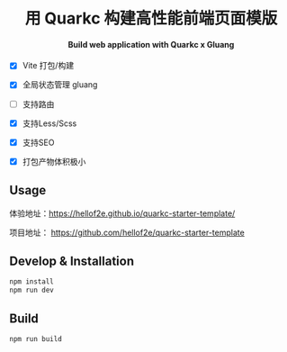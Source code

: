 <div align="center">

<h1>用 Quarkc 构建高性能前端页面模版</h1>
<h4>Build web application with Quarkc x Gluang</h4>
</div>

-[x] Vite 打包/构建
-[x] 全局状态管理 gluang
-[ ] 支持路由
-[x] 支持Less/Scss
-[x] 支持SEO
-[x] 打包产物体积极小


## Usage

体验地址：https://hellof2e.github.io/quarkc-starter-template/

项目地址： https://github.com/hellof2e/quarkc-starter-template

## Develop & Installation

```bash
npm install
npm run dev
```

## Build

```bash
npm run build
```